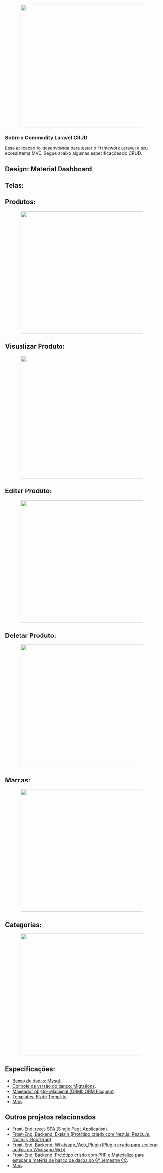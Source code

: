 <p align="center"><a href="https://firebasestorage.googleapis.com/v0/b/expex-importadora-eada4.appspot.com/o/images%2Fapp-img.png?alt=media&token=a8553a1c-d75e-4cfd-bd66-6d8876a46394" target="_blank"><img src="https://firebasestorage.googleapis.com/v0/b/expex-importadora-eada4.appspot.com/o/images%2Fapp-img.png?alt=media&token=a8553a1c-d75e-4cfd-bd66-6d8876a46394" width="400"></a></p>

<!-- <p align="center">
<a href="https://travis-ci.org/laravel/framework"><img src="https://travis-ci.org/laravel/framework.svg" alt="Build Status"></a>
<a href="https://packagist.org/packages/laravel/framework"><img src="https://poser.pugx.org/laravel/framework/d/total.svg" alt="Total Downloads"></a>
<a href="https://packagist.org/packages/laravel/framework"><img src="https://poser.pugx.org/laravel/framework/v/stable.svg" alt="Latest Stable Version"></a>
<a href="https://packagist.org/packages/laravel/framework"><img src="https://poser.pugx.org/laravel/framework/license.svg" alt="License"></a>
</p> -->

### Sobre o Commodity Laravel CRUD

Essa aplicação foi desenvolvida para testar o Framework Laravel e seu ecossistema MVC.
Segue abaixo algumas especificações do CRUD.

<!-- Laravel is a web application framework with expressive, elegant syntax. We believe development must be an enjoyable and creative experience to be truly fulfilling. Laravel takes the pain out of development by easing common tasks used in many web projects, such as: -->
## Design: Material Dashboard

## Telas:

## Produtos:
<p align="center"><a href="https://firebasestorage.googleapis.com/v0/b/expex-importadora-eada4.appspot.com/o/images%2Fprodutos.png?alt=media&token=fa342609-a96c-4c90-a13a-67ad45a111ac" target="_blank"><img src="https://firebasestorage.googleapis.com/v0/b/expex-importadora-eada4.appspot.com/o/images%2Fprodutos.png?alt=media&token=fa342609-a96c-4c90-a13a-67ad45a111ac" width="400"></a></p>

## Visualizar Produto:
<p align="center"><a href="https://firebasestorage.googleapis.com/v0/b/expex-importadora-eada4.appspot.com/o/images%2Fvisualiza_prod.png?alt=media&token=944801f7-57fd-40e7-badb-64e0d8c21f2e" target="_blank"><img src="https://firebasestorage.googleapis.com/v0/b/expex-importadora-eada4.appspot.com/o/images%2Fvisualiza_prod.png?alt=media&token=944801f7-57fd-40e7-badb-64e0d8c21f2e" width="400"></a></p>

## Editar Produto:
<p align="center"><a href="https://firebasestorage.googleapis.com/v0/b/expex-importadora-eada4.appspot.com/o/images%2Fedit_prod.png?alt=media&token=093ee3ed-973c-4bac-8b06-7f8da2566b2e" target="_blank"><img src="https://firebasestorage.googleapis.com/v0/b/expex-importadora-eada4.appspot.com/o/images%2Fedit_prod.png?alt=media&token=093ee3ed-973c-4bac-8b06-7f8da2566b2e" width="400"></a></p>

## Deletar Produto:
<p align="center"><a href="https://firebasestorage.googleapis.com/v0/b/expex-importadora-eada4.appspot.com/o/images%2Fdelete_prod.png?alt=media&token=9e9b2815-9240-42fd-9dce-6c604294be0a" target="_blank"><img src="https://firebasestorage.googleapis.com/v0/b/expex-importadora-eada4.appspot.com/o/images%2Fdelete_prod.png?alt=media&token=9e9b2815-9240-42fd-9dce-6c604294be0a" width="400"></a></p>

## Marcas:
<p align="center"><a href="https://firebasestorage.googleapis.com/v0/b/expex-importadora-eada4.appspot.com/o/images%2Fmarca.png?alt=media&token=b2cdd23a-1051-443c-ae59-d8c2ba71a34d" target="_blank"><img src="https://firebasestorage.googleapis.com/v0/b/expex-importadora-eada4.appspot.com/o/images%2Fmarca.png?alt=media&token=b2cdd23a-1051-443c-ae59-d8c2ba71a34d" width="400"></a></p>

## Categorias:
<p align="center"><a href="https://firebasestorage.googleapis.com/v0/b/expex-importadora-eada4.appspot.com/o/images%2Fcategoria.png?alt=media&token=3c98ec13-4d36-4f56-86f1-379c9e6768b5" target="_blank"><img src="https://firebasestorage.googleapis.com/v0/b/expex-importadora-eada4.appspot.com/o/images%2Fcategoria.png?alt=media&token=3c98ec13-4d36-4f56-86f1-379c9e6768b5" width="400"></a></p>

## Especificações:

-   [Banco de dados: Mysql](https://www.mysql.com/).
-   [Controle de versão do banco: Migrations](https://github.com/mauriciocarvalho01/Laravel_CRUD/tree/main/database/migrations).
-   [Mapeador objeto-relacional (ORM): ORM Eloquent](https://github.com/mauriciocarvalho01/Laravel_CRUD/tree/main/app/Models).
-   [Templates: Blade Template](https://github.com/mauriciocarvalho01/Laravel_CRUD/tree/main/resources/views).
-   [Mais](https://github.com/mauriciocarvalho01/Laravel_CRUD).

## Outros projetos relacionados

-   [Front-End: react-SPA (Single Page Application)](https://github.com/mauriciocarvalho01/react-SPA).
-   [Front-End, Backend: Explain (Protótipo criado com Next.js, React.Js, Node.js, Bootstrap)](https://github.com/mauriciocarvalho01/Explain).
-   [Front-End, Backend: Whatsapp_Web_Plugin (Plugin criado para acelerar audios do Whatsapp Web)](https://github.com/mauriciocarvalho01/Whatsapp_Web_Plugin).
-   [Front-End, Backend: Protótipo criado com PHP e Materialize para estudar a matéria de banco de dados do 6º semestre CC](https://github.com/mauriciocarvalho01/CRUD_BASE_XPTO).
-   [Mais](https://github.com/mauriciocarvalho01?tab=repositories).
